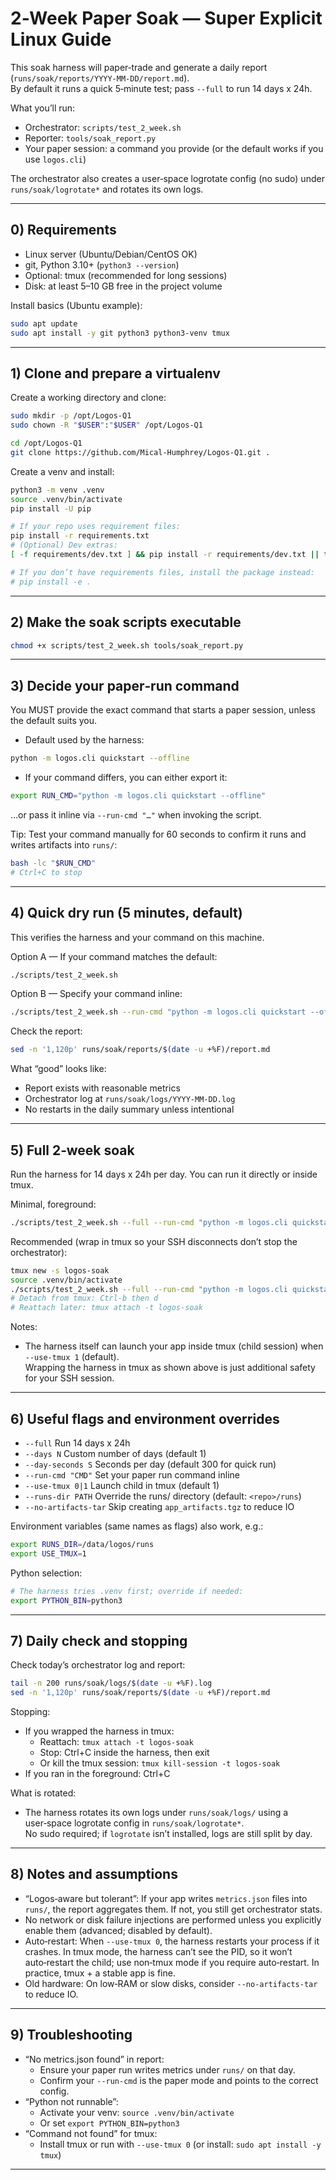 # 2‑Week Paper Soak — Super Explicit Linux Guide

This soak harness will paper‑trade and generate a daily report (`runs/soak/reports/YYYY‑MM‑DD/report.md`).  
By default it runs a quick 5‑minute test; pass `--full` to run 14 days x 24h.

What you’ll run:
- Orchestrator: `scripts/test_2_week.sh`
- Reporter: `tools/soak_report.py`
- Your paper session: a command you provide (or the default works if you use `logos.cli`)

The orchestrator also creates a user‑space logrotate config (no sudo) under `runs/soak/logrotate*` and rotates its own logs.

---

## 0) Requirements

- Linux server (Ubuntu/Debian/CentOS OK)
- git, Python 3.10+ (`python3 --version`)
- Optional: tmux (recommended for long sessions)
- Disk: at least 5–10 GB free in the project volume

Install basics (Ubuntu example):
```bash
sudo apt update
sudo apt install -y git python3 python3-venv tmux
```

---

## 1) Clone and prepare a virtualenv

Create a working directory and clone:
```bash
sudo mkdir -p /opt/Logos-Q1
sudo chown -R "$USER":"$USER" /opt/Logos-Q1

cd /opt/Logos-Q1
git clone https://github.com/Mical-Humphrey/Logos-Q1.git .
```

Create a venv and install:
```bash
python3 -m venv .venv
source .venv/bin/activate
pip install -U pip

# If your repo uses requirement files:
pip install -r requirements.txt
# (Optional) Dev extras:
[ -f requirements/dev.txt ] && pip install -r requirements/dev.txt || true

# If you don’t have requirements files, install the package instead:
# pip install -e .
```

---

## 2) Make the soak scripts executable

```bash
chmod +x scripts/test_2_week.sh tools/soak_report.py
```

---

## 3) Decide your paper‑run command

You MUST provide the exact command that starts a paper session, unless the default suits you.

- Default used by the harness:
```bash
python -m logos.cli quickstart --offline
```

- If your command differs, you can either export it:
```bash
export RUN_CMD="python -m logos.cli quickstart --offline"
```
…or pass it inline via `--run-cmd "…"` when invoking the script.

Tip: Test your command manually for 60 seconds to confirm it runs and writes artifacts into `runs/`:
```bash
bash -lc "$RUN_CMD"
# Ctrl+C to stop
```

---

## 4) Quick dry run (5 minutes, default)

This verifies the harness and your command on this machine.

Option A — If your command matches the default:
```bash
./scripts/test_2_week.sh
```

Option B — Specify your command inline:
```bash
./scripts/test_2_week.sh --run-cmd "python -m logos.cli quickstart --offline"
```

Check the report:
```bash
sed -n '1,120p' runs/soak/reports/$(date -u +%F)/report.md
```

What “good” looks like:
- Report exists with reasonable metrics
- Orchestrator log at `runs/soak/logs/YYYY-MM-DD.log`
- No restarts in the daily summary unless intentional

---

## 5) Full 2‑week soak

Run the harness for 14 days x 24h per day. You can run it directly or inside tmux.

Minimal, foreground:
```bash
./scripts/test_2_week.sh --full --run-cmd "python -m logos.cli quickstart --offline"
```

Recommended (wrap in tmux so your SSH disconnects don’t stop the orchestrator):
```bash
tmux new -s logos-soak
source .venv/bin/activate
./scripts/test_2_week.sh --full --run-cmd "python -m logos.cli quickstart --offline"
# Detach from tmux: Ctrl-b then d
# Reattach later: tmux attach -t logos-soak
```

Notes:
- The harness itself can launch your app inside tmux (child session) when `--use-tmux 1` (default).  
  Wrapping the harness in tmux as shown above is just additional safety for your SSH session.

---

## 6) Useful flags and environment overrides

- `--full`                     Run 14 days x 24h
- `--days N`                   Custom number of days (default 1)
- `--day-seconds S`            Seconds per day (default 300 for quick run)
- `--run-cmd "CMD"`            Set your paper run command inline
- `--use-tmux 0|1`             Launch child in tmux (default 1)
- `--runs-dir PATH`            Override the runs/ directory (default: `<repo>/runs`)
- `--no-artifacts-tar`         Skip creating `app_artifacts.tgz` to reduce IO

Environment variables (same names as flags) also work, e.g.:
```bash
export RUNS_DIR=/data/logos/runs
export USE_TMUX=1
```

Python selection:
```bash
# The harness tries .venv first; override if needed:
export PYTHON_BIN=python3
```

---

## 7) Daily check and stopping

Check today’s orchestrator log and report:
```bash
tail -n 200 runs/soak/logs/$(date -u +%F).log
sed -n '1,120p' runs/soak/reports/$(date -u +%F)/report.md
```

Stopping:
- If you wrapped the harness in tmux:
  - Reattach: `tmux attach -t logos-soak`
  - Stop: Ctrl+C inside the harness, then exit
  - Or kill the tmux session: `tmux kill-session -t logos-soak`
- If you ran in the foreground: Ctrl+C

What is rotated:
- The harness rotates its own logs under `runs/soak/logs/` using a user‑space logrotate config in `runs/soak/logrotate*`.  
  No sudo required; if `logrotate` isn’t installed, logs are still split by day.

---

## 8) Notes and assumptions

- “Logos‑aware but tolerant”: If your app writes `metrics.json` files into `runs/`, the report aggregates them. If not, you still get orchestrator stats.
- No network or disk failure injections are performed unless you explicitly enable them (advanced; disabled by default).
- Auto‑restart: When `--use-tmux 0`, the harness restarts your process if it crashes. In tmux mode, the harness can’t see the PID, so it won’t auto‑restart the child; use non‑tmux mode if you require auto‑restart. In practice, tmux + a stable app is fine.
- Old hardware: On low‑RAM or slow disks, consider `--no-artifacts-tar` to reduce IO.

---

## 9) Troubleshooting

- “No metrics.json found” in report:
  - Ensure your paper run writes metrics under `runs/` on that day.
  - Confirm your `--run-cmd` is the paper mode and points to the correct config.
- “Python not runnable”:
  - Activate your venv: `source .venv/bin/activate`
  - Or set `export PYTHON_BIN=python3`
- “Command not found” for tmux:
  - Install tmux or run with `--use-tmux 0` (or install: `sudo apt install -y tmux`)

---